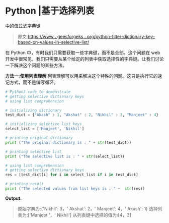 # Python |基于选择列表

中的值过滤字典键

> 原文:[https://www . geesforgeks . org/python-filter-dictionary-key-based-on-values-in-selective-list/](https://www.geeksforgeeks.org/python-filter-dictionary-key-based-on-the-values-in-selective-list/)

在 Python 中，有时我们只需要获取一些字典键，而不是全部。这个问题在 web 开发中很常见，我们只需要从某个给定的列表中获取选择性的字典键。让我们讨论一下解决这个问题的某些方法。

**方法一:使用列表理解**
列表理解可以用来解决这个特殊的问题。这只是执行它的速记方式，而不是编写循环。

```py
# Python3 code to demonstrate 
# getting selective dictionary keys
# using list comprehension

# initializing dictionary
test_dict = {"Akash" : 1, "Akshat" : 2, "Nikhil" : 3, "Manjeet" : 4}

# initializing selective list keys 
select_list = ['Manjeet', 'Nikhil']

# printing original dictionary
print ("The original dictionary is : " + str(test_dict))

# printing selective list 
print ("The selective list is : " + str(select_list))

# using list comprehension
# getting selective dictionary keys 
res = [test_dict[i] for i in select_list if i in test_dict]

# printing result 
print ("The selected values from list keys is : " +  str(res))
```

**Output:**

> 原始字典为:{'Nikhil': 3，' Akshat': 2，' Manjeet': 4，' Akash': 1}
> 选择列表为:['Manjeet '，' Nikhil']
> 从列表键中选择的值为:[4，3]
